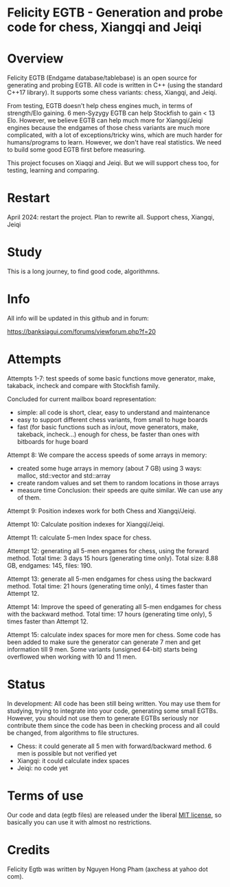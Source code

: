 # Felicity EGTB - Generation and probe code for chess, Xiangqi and Jeiqi


Overview
========

Felicity EGTB (Endgame database/tablebase) is an open source for generating and probing EGTB. All code is written in C++ (using the standard C++17 library). It supports some chess variants: chess, Xiangqi, and Jeiqi.

From testing, EGTB doesn't help chess engines much, in terms of strength/Elo gaining. 6 men-Syzygy EGTB can help Stockfish to gain < 13 Elo. However, we believe EGTB can help much more for Xiangqi/Jeiqi engines because the endgames of those chess variants are much more complicated, with a lot of exceptions/tricky wins, which are much harder for humans/programs to learn. However, we don't have real statistics. We need to build some good EGTB first before measuring.

This project focuses on Xiaqqi and Jeiqi. But we will support chess too, for testing, learning and comparing.


Restart
=======

April 2024: restart the project. Plan to rewrite all. Support chess, Xiangqi, Jeiqi


Study
=====
This is a long journey, to find good code, algorithmns.


Info
====
All info will be updated in this github and in forum:

https://banksiagui.com/forums/viewforum.php?f=20


Attempts
========
Attempts 1-7: test speeds of some basic functions move generator, make, takaback, incheck and compare with Stockfish family.

Concluded for current mailbox board representation:
- simple: all code is short, clear, easy to understand and maintenance
- easy to support different chess variants, from small to huge boards
- fast (for basic functions such as in/out, move generators, make, takeback, incheck...) enough for chess, be faster than ones with bitboards for huge board

Attempt 8: We compare the access speeds of some arrays in memory:
- created some huge arrays in memory (about 7 GB) using 3 ways: malloc, std::vector and std::array
- create random values and set them to random locations in those arrays
- measure time
Conclusion: their speeds are quite similar. We can use any of them.

Attempt 9: Position indexes work for both Chess and Xiangqi/Jeiqi.

Attempt 10: Calculate position indexes for Xiangqi/Jeiqi.

Attempt 11: calculate 5-men Index space for chess.

Attempt 12: generating all 5-men engames for chess, using the forward method. Total time: 3 days 15 hours (generating time only). Total size: 8.88 GB, endgames: 145, files: 190.

Attempt 13: generate all 5-men endgames for chess using the backward method. Total time: 21 hours (generating time only), 4 times faster than Attempt 12.

Attempt 14: Improve the speed of generating all 5-men endgames for chess with the backward method. Total time: 17 hours (generating time only), 5 times faster than Attempt 12.

Attempt 15: calculate index spaces for more men for chess. Some code has been added to make sure the generator can generate 7 men and get information till 9 men. Some variants (unsigned 64-bit) starts being overflowed when working with 10 and 11 men.

Status
======

In development: All code has been still being written. You may use them for studying, trying to integrate into your code, generating some small EGTBs. However, you should not use them to generate EGTBs seriously nor contribute them since the code has been in checking process and all could be changed, from algorithms to file structures.

- Chess: it could generate all 5 men with forward/backward method. 6 men is possible but not verified yet
- Xiangqi: it could calculate index spaces
- Jeiqi: no code yet


Terms of use
============

Our code and data (egtb files) are released under the liberal [MIT license](http://en.wikipedia.org/wiki/MIT_License), so basically you can use it with almost no restrictions.


Credits
=======

Felicity Egtb was written by Nguyen Hong Pham (axchess at yahoo dot com).



